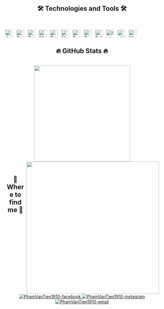 <h2 align="center">🛠 Technologies and Tools 🛠</h2>
<br>

<span><img src="https://img.shields.io/badge/JavaScript-282C34?logo=javascript&logoColor=F7DF1E" alt="JavaScript logo" title="JavaScript" height="25" /></span>
&nbsp;
<span><img src="https://img.shields.io/badge/Spring_Boot-6DB33F?logo=spring&logoColor=white" alt="Spring Boot logo" title="Spring Boot" height="25" /></span>
&nbsp;
<span><img src="https://img.shields.io/badge/Docker-2496ED?logo=docker&logoColor=white" alt="Docker logo" title="Docker" height="25" /></span>
&nbsp;
<span><img src="https://img.shields.io/badge/MySQL-00758F?logo=mysql&logoColor=white" alt="MySQL logo" title="MySQL" height="25" /></span>
&nbsp;
<span><img src="https://img.shields.io/badge/PostgreSQL-4169E1?logo=postgresql&logoColor=white" alt="PostgreSQL logo" title="PostgreSQL" height="25" /></span>
&nbsp;
<span><img src="https://img.shields.io/badge/Node.js-282C34?logo=node.js&logoColor=00F200" alt="Node.js logo" title="Node.js" height="25" /></span>
&nbsp;
<span><img src="https://img.shields.io/badge/Express-282C34?logo=express&logoColor=FFFFFF" alt="Express.js logo" title="Express.js" height="25" /></span>
&nbsp;
<span><img src="https://img.shields.io/badge/Postman-FF6C37?logo=postman&logoColor=white" alt="Postman logo" title="Postman" height="25" /></span>
&nbsp;
<span><img src="https://img.shields.io/badge/Eclipse-2C2255?logo=eclipse&logoColor=white" alt="Eclipse logo" title="Eclipse" height="25" /></span>
&nbsp;
<span><img src="https://img.shields.io/badge/IntelliJ%20IDEA-000000?logo=intellijidea&logoColor=white" alt="IntelliJ IDEA logo" title="IntelliJ IDEA" height="25" /></span>
&nbsp;
<span><img src="https://img.shields.io/badge/git-282C34?logo=git&logoColor=F05032" alt="git logo" title="git" height="25" /></span>
&nbsp;
<span><img src="https://img.shields.io/badge/VS%20Code-007ACC?logo=visual-studio-code&logoColor=white" alt="Visual Studio Code logo" title="Visual Studio Code" height="25" /></span>
&nbsp;
<br>

<h2 align="center">🔥 GitHub Stats 🔥</h2>
<br>
<div align=center>
  <a href="#" title="PhamVanTien1910">
    <img width="315" align="center" src="https://github-readme-stats.vercel.app/api/top-langs/?username=PhamVanTien1910&hide=c%23,powershell,Mathematica,Ruby,Objective-C,Objective-C%2b%2b,Cuda&title_color=61dafb&text_color=ffffff&icon_color=61dafb&bg_color=20232a&langs_count=8&layout=compact&border_color=61dafb&hide_border=true" />
  </a>
  <a href="#" title="PhamVanTien1910">
    <img align="right" width="434" src="https://github-readme-stats.vercel.app/api?username=PhamVanTien1910&show_icons=true&theme=react&border_color=61dafb&hide_border=true" />
  </a>
</div>

<br>
<h2 align="center">🐧 Where to find me 🐧</h2>
<br>
<div align="center">
  <a href="https://www.facebook.com/profile.pvt.111" target="blank">
    <img src="https://img.icons8.com/bubbles/100/000000/facebook-new.png" alt="PhamVanTien1910-facebook" />
  </a>
  <a href="https://www.instagram.com/phamtien1910" target="blank">
    <img src="https://img.icons8.com/bubbles/100/000000/instagram.png" alt="PhamVanTien1910-instagram" />
  </a>
  <a href="tienphamvan2005@gmail.com" target="top">
    <img src="https://img.icons8.com/bubbles/100/000000/apple-mail.png" alt="PhamVanTien1910-email" />
  </a>
</div>
<br>
